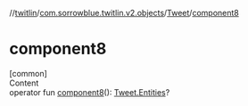 //[twitlin](../../index.md)/[com.sorrowblue.twitlin.v2.objects](../index.md)/[Tweet](index.md)/[component8](component8.md)



# component8  
[common]  
Content  
operator fun [component8](component8.md)(): [Tweet.Entities](-entities/index.md)?  



